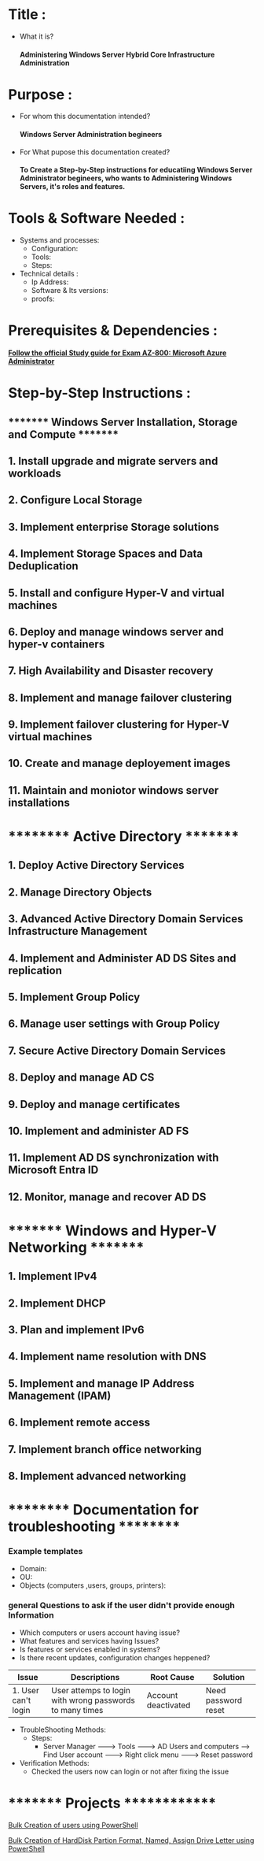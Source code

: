# Title : 
- What it is?
    #### Administering Windows Server Hybrid Core Infrastructure Administration
# Purpose : 
- For whom this documentation intended?
    #### Windows Server Administration begineers
- For What pupose this documentation created?
    #### To Create a Step-by-Step instructions for educatiing Windows Server Administrator begineers, who wants to Administering Windows Servers, it's roles and features.

# Tools & Software Needed :
- Systems and processes:
  - Configuration: 
  - Tools: 
  - Steps:
- Technical details :
    - Ip Address:
    - Software & Its versions:
    - proofs:

# Prerequisites & Dependencies : 
  #### [Follow the official Study guide for Exam AZ-800: Microsoft Azure Administrator](https://learn.microsoft.com/en-us/credentials/certifications/resources/study-guides/az-800)


# Step-by-Step Instructions :

## ******* Windows Server Installation, Storage and Compute *******

## 1. Install upgrade and migrate servers and workloads

## 2. Configure Local Storage

## 3. Implement enterprise Storage solutions

## 4. Implement Storage Spaces and Data Deduplication

## 5. Install and configure Hyper-V and virtual machines

## 6. Deploy and manage windows server and hyper-v containers

## 7. High Availability and Disaster recovery

## 8. Implement and manage failover clustering

## 9. Implement failover clustering for Hyper-V virtual machines

## 10. Create and manage deployement images

## 11. Maintain and moniotor windows server installations

# ******** Active Directory ******* 

## 1. Deploy Active Directory Services

## 2. Manage Directory Objects

## 3. Advanced Active Directory Domain Services Infrastructure Management

## 4. Implement and Administer AD DS Sites and replication

## 5. Implement Group Policy

## 6. Manage user settings with Group Policy

## 7. Secure Active Directory Domain Services

## 8. Deploy and manage AD CS

## 9. Deploy and manage certificates

## 10. Implement and administer AD FS

## 11. Implement AD DS synchronization with Microsoft Entra ID

## 12. Monitor, manage and recover AD DS


# ******* Windows and Hyper-V Networking *******

## 1. Implement IPv4

## 2. Implement DHCP

## 3. Plan and implement IPv6

## 4. Implement name resolution with DNS

## 5. Implement and manage IP Address Management (IPAM)

## 6. Implement remote access

## 7. Implement branch office networking

## 8. Implement advanced networking

# ******** Documentation for troubleshooting ******** 

### Example templates
- Domain:
- OU:
- Objects (computers ,users, groups, printers):
### general Questions to ask if the user didn't provide enough Information
- Which computers or users account having issue?
- What features and services having Issues?
- Is features or services enabled in systems?
- Is there recent updates, configuration changes heppened?


| Issue | Descriptions | Root Cause | Solution |
| ----- | ------------- | -----------| -------- |
| 1. User can't login | User attemps to login with wrong passwords to many times  | Account deactivated | Need password reset |


- TroubleShooting Methods: 
  - Steps:
    - Server Manager ---> Tools ---> AD Users and computers --> Find User account ---> Right click menu ---> Reset password
- Verification Methods:
  - Checked the users now can login or not after fixing the issue


# ******* Projects ************

[Bulk Creation of users using PowerShell](https://github.com/dpkrepo/WindowsAdministration/blob/main/CreateUsersWithNameList.ps1)

[Bulk Creation of HardDisk Partion Format, Named, Assign Drive Letter using PowerShell](https://github.com/dpkrepo/WindowsAdministration/blob/main/createPartions.ps1)

